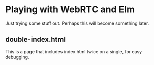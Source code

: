 # Playing with WebRTC and Elm

Just trying some stuff out. Perhaps this will become something later.

## double-index.html

This is a page that includes index.html twice on a single, for easy debugging.
